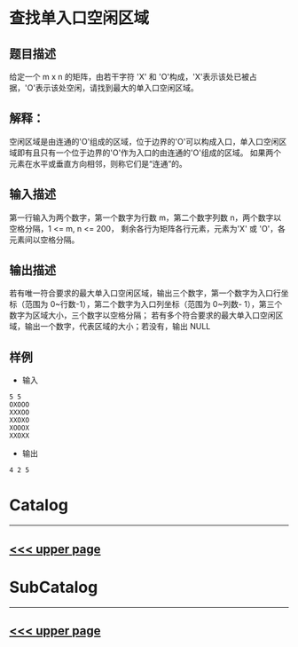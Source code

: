 # 查找单入口空闲区域
## 题目描述
给定一个 m x n 的矩阵，由若干字符 'X' 和
'O'构成，'X'表示该处已被占据，'O'表示该处空闲，请找到最大的单入口空闲区域。

## 解释：
空闲区域是由连通的'O'组成的区域，位于边界的'O'可以构成入口，单入口空闲区域即有且只有一个位于边界的'O'作为入口的由连通的'O'组成的区域。
如果两个元素在水平或垂直方向相邻，则称它们是“连通”的。 
## 输入描述
第一行输入为两个数字，第一个数字为行数 m，第二个数字列数 n，两个数字以空格分隔，1 <= m, n <= 200，
剩余各行为矩阵各行元素，元素为'X' 或 'O'，各元素间以空格分隔。 
## 输出描述
若有唯一符合要求的最大单入口空闲区域，输出三个数字，第一个数字为入口行坐标（范围为 0~行数-1），第二个数字为入口列坐标（范围为 0~列数- 1），第三个数字为区域大小，三个数字以空格分隔；
若有多个符合要求的最大单入口空闲区域，输出一个数字，代表区域的大小；若没有，输出 NULL

## 样例

- 输入
```
5 5
OXOOO
XXXOO
XXOXO
XOOOX
XXOXX
```
- 输出
```
4 2 5
```

# Catalog
---
[<<< upper page](../README.md)
---

# SubCatalog

---
[<<< upper page](../README.md)
---
